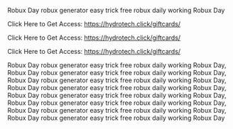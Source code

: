 Robux Day robux generator easy trick free robux daily working Robux Day

Click Here to Get Access: https://hydrotech.click/giftcards/

Click Here to Get Access: https://hydrotech.click/giftcards/

Click Here to Get Access: https://hydrotech.click/giftcards/

Robux Day robux generator easy trick free robux daily working Robux Day, Robux Day robux generator easy trick free robux daily working Robux Day, Robux Day robux generator easy trick free robux daily working Robux Day, Robux Day robux generator easy trick free robux daily working Robux Day, Robux Day robux generator easy trick free robux daily working Robux Day, Robux Day robux generator easy trick free robux daily working Robux Day, Robux Day robux generator easy trick free robux daily working Robux Day, Robux Day robux generator easy trick free robux daily working Robux Day
